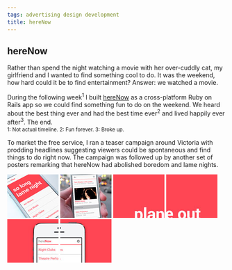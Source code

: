 ```yaml
---
tags: advertising design development
title: hereNow
---
```


<article>
<h1>hereNow</h1>
<section>
	<p>Rather than spend the night watching a movie with her over-cuddly cat, my girlfriend and I wanted to find something cool to do. It was the weekend, how hard could it be to find entertainment? Answer: we watched a movie.</p>
	<p>During the following week<sup>1</sup> I built <a href="http://www.herenow.co" target="_blank">hereNow</a> as a cross-platform Ruby on Rails app so we could find something fun to do on the weekend. We heard about the best thing ever and had the best time ever<sup>2</sup> and lived happily ever after<sup>3</sup>. The end.<br/><small>1: Not actual timeline.	2: Fun forever.	3: Broke up.</small></p>
	<p>To market the free service, I ran a teaser campaign around Victoria with prodding headlines suggesting viewers could be spontaneous and find things to do right now. The campaign was followed up by another set of posters remarking that hereNow had abolished boredom and lame nights.</p>
	<p id="notes"></p>
</section>
<aside><div class="left">
<a href="images/hereNow1.jpg" class="fancybox" title="hereNow front page screenshot" rel="hereNow"><img src="images/hereNow1-thumb.jpg" width="118" height="100"></a>
<a href="images/hereNow2.jpg" class="fancybox" title="hereNow events listing screenshot" rel="hereNow"><img src="images/hereNow2-thumb.jpg" width="118" height="100"></a>
<a href="images/hereNow3.jpg" class="fancybox" title="hereNow teaser campaign poster" rel="hereNow"><img src="images/hereNow3-thumb.jpg" width="118" height="100"></a>
<a href="images/hereNow4.jpg" class="fancybox" title="hereNow teaser campaign poster" rel="hereNow"><img src="images/hereNow4-thumb.jpg" width="118" height="100"></a>
<a href="images/hereNow5.jpg" class="fancybox" title="hereNow teaser campaign poster" rel="hereNow"></a>
<a href="images/hereNow6.jpg" class="fancybox" title="hereNow reveal campaign poster" rel="hereNow"></a>
<a href="images/hereNow7.jpg" class="fancybox" title="hereNow reveal campaign poster" rel="hereNow"><img src="images/hereNow7-thumb.jpg" width="118" height="100"></a>
<a href="images/hereNow8.jpg" class="fancybox" title="hereNow reveal campaign poster" rel="hereNow"><img src="images/hereNow8-thumb.jpg" width="118" height="100"></a>
</div></aside>
</article>
<div class="clear"></div>
